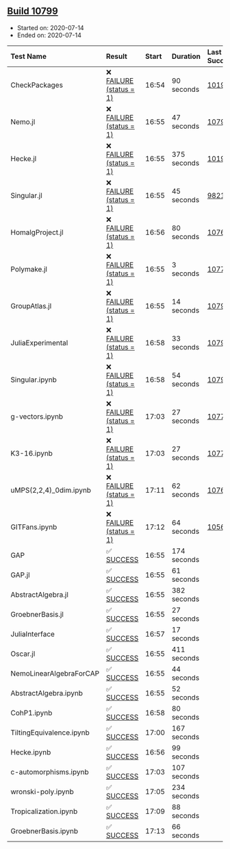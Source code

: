 ## [Build 10799](https://oscarci.mathematik.uni-kl.de/job/oscar/10799/)

* Started on: 2020-07-14
* Ended on: 2020-07-14

| Test Name    | Result | Start | Duration | Last Success | First Failure |
|:-------------|:-------|:------|:---------|:-------------|:--------------|
| CheckPackages | ❌ [FAILURE (status = 1)](https://oscarci.mathematik.uni-kl.de/job/oscar/10799/artifact/logs/build-10799/CheckPackages.log) | 16:54 | 90 seconds | [10197](https://oscarci.mathematik.uni-kl.de/job/oscar/10197/) | [10198](https://oscarci.mathematik.uni-kl.de/job/oscar/10198/) |
| Nemo.jl | ❌ [FAILURE (status = 1)](https://oscarci.mathematik.uni-kl.de/job/oscar/10799/artifact/logs/build-10799/Nemo.jl.log) | 16:55 | 47 seconds | [10790](https://oscarci.mathematik.uni-kl.de/job/oscar/10790/) | [10791](https://oscarci.mathematik.uni-kl.de/job/oscar/10791/) |
| Hecke.jl | ❌ [FAILURE (status = 1)](https://oscarci.mathematik.uni-kl.de/job/oscar/10799/artifact/logs/build-10799/Hecke.jl.log) | 16:55 | 375 seconds | [10197](https://oscarci.mathematik.uni-kl.de/job/oscar/10197/) | [10198](https://oscarci.mathematik.uni-kl.de/job/oscar/10198/) |
| Singular.jl | ❌ [FAILURE (status = 1)](https://oscarci.mathematik.uni-kl.de/job/oscar/10799/artifact/logs/build-10799/Singular.jl.log) | 16:55 | 45 seconds | [9821](https://oscarci.mathematik.uni-kl.de/job/oscar/9821/) | [9822](https://oscarci.mathematik.uni-kl.de/job/oscar/9822/) |
| HomalgProject.jl | ❌ [FAILURE (status = 1)](https://oscarci.mathematik.uni-kl.de/job/oscar/10799/artifact/logs/build-10799/HomalgProject.jl.log) | 16:56 | 80 seconds | [10765](https://oscarci.mathematik.uni-kl.de/job/oscar/10765/) | [10766](https://oscarci.mathematik.uni-kl.de/job/oscar/10766/) |
| Polymake.jl | ❌ [FAILURE (status = 1)](https://oscarci.mathematik.uni-kl.de/job/oscar/10799/artifact/logs/build-10799/Polymake.jl.log) | 16:55 | 3 seconds | [10779](https://oscarci.mathematik.uni-kl.de/job/oscar/10779/) | [10780](https://oscarci.mathematik.uni-kl.de/job/oscar/10780/) |
| GroupAtlas.jl | ❌ [FAILURE (status = 1)](https://oscarci.mathematik.uni-kl.de/job/oscar/10799/artifact/logs/build-10799/GroupAtlas.jl.log) | 16:55 | 14 seconds | [10790](https://oscarci.mathematik.uni-kl.de/job/oscar/10790/) | [10791](https://oscarci.mathematik.uni-kl.de/job/oscar/10791/) |
| JuliaExperimental | ❌ [FAILURE (status = 1)](https://oscarci.mathematik.uni-kl.de/job/oscar/10799/artifact/logs/build-10799/JuliaExperimental.log) | 16:58 | 33 seconds | [10790](https://oscarci.mathematik.uni-kl.de/job/oscar/10790/) | [10791](https://oscarci.mathematik.uni-kl.de/job/oscar/10791/) |
| Singular.ipynb | ❌ [FAILURE (status = 1)](https://oscarci.mathematik.uni-kl.de/job/oscar/10799/artifact/logs/build-10799/Singular.ipynb.log) | 16:58 | 54 seconds | [10790](https://oscarci.mathematik.uni-kl.de/job/oscar/10790/) | [10791](https://oscarci.mathematik.uni-kl.de/job/oscar/10791/) |
| g-vectors.ipynb | ❌ [FAILURE (status = 1)](https://oscarci.mathematik.uni-kl.de/job/oscar/10799/artifact/logs/build-10799/g-vectors.ipynb.log) | 17:03 | 27 seconds | [10779](https://oscarci.mathematik.uni-kl.de/job/oscar/10779/) | [10780](https://oscarci.mathematik.uni-kl.de/job/oscar/10780/) |
| K3-16.ipynb | ❌ [FAILURE (status = 1)](https://oscarci.mathematik.uni-kl.de/job/oscar/10799/artifact/logs/build-10799/K3-16.ipynb.log) | 17:03 | 27 seconds | [10779](https://oscarci.mathematik.uni-kl.de/job/oscar/10779/) | [10780](https://oscarci.mathematik.uni-kl.de/job/oscar/10780/) |
| uMPS(2,2,4)_0dim.ipynb | ❌ [FAILURE (status = 1)](https://oscarci.mathematik.uni-kl.de/job/oscar/10799/artifact/logs/build-10799/uMPS-2-2-4-_0dim.ipynb.log) | 17:11 | 62 seconds | [10765](https://oscarci.mathematik.uni-kl.de/job/oscar/10765/) | [10766](https://oscarci.mathematik.uni-kl.de/job/oscar/10766/) |
| GITFans.ipynb | ❌ [FAILURE (status = 1)](https://oscarci.mathematik.uni-kl.de/job/oscar/10799/artifact/logs/build-10799/GITFans.ipynb.log) | 17:12 | 64 seconds | [10566](https://oscarci.mathematik.uni-kl.de/job/oscar/10566/) | [10567](https://oscarci.mathematik.uni-kl.de/job/oscar/10567/) |
| GAP | ✅ [SUCCESS](https://oscarci.mathematik.uni-kl.de/job/oscar/10799/artifact/logs/build-10799/GAP.log) | 16:55 | 174 seconds |  |  |
| GAP.jl | ✅ [SUCCESS](https://oscarci.mathematik.uni-kl.de/job/oscar/10799/artifact/logs/build-10799/GAP.jl.log) | 16:55 | 61 seconds |  |  |
| AbstractAlgebra.jl | ✅ [SUCCESS](https://oscarci.mathematik.uni-kl.de/job/oscar/10799/artifact/logs/build-10799/AbstractAlgebra.jl.log) | 16:55 | 382 seconds |  |  |
| GroebnerBasis.jl | ✅ [SUCCESS](https://oscarci.mathematik.uni-kl.de/job/oscar/10799/artifact/logs/build-10799/GroebnerBasis.jl.log) | 16:55 | 27 seconds |  |  |
| JuliaInterface | ✅ [SUCCESS](https://oscarci.mathematik.uni-kl.de/job/oscar/10799/artifact/logs/build-10799/JuliaInterface.log) | 16:57 | 17 seconds |  |  |
| Oscar.jl | ✅ [SUCCESS](https://oscarci.mathematik.uni-kl.de/job/oscar/10799/artifact/logs/build-10799/Oscar.jl.log) | 16:55 | 411 seconds |  |  |
| NemoLinearAlgebraForCAP | ✅ [SUCCESS](https://oscarci.mathematik.uni-kl.de/job/oscar/10799/artifact/logs/build-10799/NemoLinearAlgebraForCAP.log) | 16:55 | 44 seconds |  |  |
| AbstractAlgebra.ipynb | ✅ [SUCCESS](https://oscarci.mathematik.uni-kl.de/job/oscar/10799/artifact/logs/build-10799/AbstractAlgebra.ipynb.log) | 16:55 | 52 seconds |  |  |
| CohP1.ipynb | ✅ [SUCCESS](https://oscarci.mathematik.uni-kl.de/job/oscar/10799/artifact/logs/build-10799/CohP1.ipynb.log) | 16:58 | 80 seconds |  |  |
| TiltingEquivalence.ipynb | ✅ [SUCCESS](https://oscarci.mathematik.uni-kl.de/job/oscar/10799/artifact/logs/build-10799/TiltingEquivalence.ipynb.log) | 17:00 | 167 seconds |  |  |
| Hecke.ipynb | ✅ [SUCCESS](https://oscarci.mathematik.uni-kl.de/job/oscar/10799/artifact/logs/build-10799/Hecke.ipynb.log) | 16:56 | 99 seconds |  |  |
| c-automorphisms.ipynb | ✅ [SUCCESS](https://oscarci.mathematik.uni-kl.de/job/oscar/10799/artifact/logs/build-10799/c-automorphisms.ipynb.log) | 17:03 | 107 seconds |  |  |
| wronski-poly.ipynb | ✅ [SUCCESS](https://oscarci.mathematik.uni-kl.de/job/oscar/10799/artifact/logs/build-10799/wronski-poly.ipynb.log) | 17:05 | 234 seconds |  |  |
| Tropicalization.ipynb | ✅ [SUCCESS](https://oscarci.mathematik.uni-kl.de/job/oscar/10799/artifact/logs/build-10799/Tropicalization.ipynb.log) | 17:09 | 88 seconds |  |  |
| GroebnerBasis.ipynb | ✅ [SUCCESS](https://oscarci.mathematik.uni-kl.de/job/oscar/10799/artifact/logs/build-10799/GroebnerBasis.ipynb.log) | 17:13 | 66 seconds |  |  |
